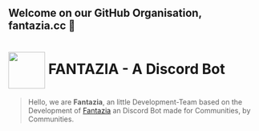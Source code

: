## Welcome on our GitHub Organisation, **fantazia.cc** 👋

# <img src="https://cdn-app.fantazia.cc/assets/fantazia_logo.png" width="73" height="73" align="center"> FANTAZIA - A Discord Bot 
> Hello, we are **Fantazia**, an little Development-Team based on the Development of [Fantazia](https://discord.com/users/1338903226828722186) an Discord Bot made for Communities, by Communities.

<!--

**Here are some ideas to get you started:**

🙋‍♀️ A short introduction - what is your organization all about?
🌈 Contribution guidelines - how can the community get involved?
👩‍💻 Useful resources - where can the community find your docs? Is there anything else the community should know?
🍿 Fun facts - what does your team eat for breakfast?
🧙 Remember, you can do mighty things with the power of [Markdown](https://docs.github.com/github/writing-on-github/getting-started-with-writing-and-formatting-on-github/basic-writing-and-formatting-syntax)
-->
